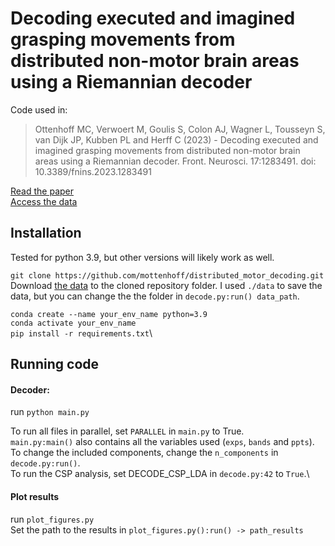 # Decoding executed and imagined grasping movements from distributed non-motor brain areas using a Riemannian decoder

Code used in:
> Ottenhoff MC, Verwoert M, Goulis S, Colon AJ, Wagner L, Tousseyn S, van Dijk JP, Kubben PL and Herff C (2023) - Decoding executed and imagined grasping movements from distributed non-motor brain areas using a Riemannian decoder. Front. Neurosci. 17:1283491. doi: 10.3389/fnins.2023.1283491

[Read the paper](https://www.frontiersin.org/articles/10.3389/fnins.2023.1283491/abstract)\
[Access the data](https://osf.io/xw386/)

## Installation

Tested for python 3.9, but other versions will likely work as well.

`git clone https://github.com/mottenhoff/distributed_motor_decoding.git`\
Download [the data](https://osf.io/xw386/) to the cloned repository folder. I used `./data` to save the data, but you can change the the folder in `decode.py:run() data_path`.


`conda create --name your_env_name python=3.9`\
`conda activate your_env_name`\
`pip install -r requirements.txt`\

## Running code

#### Decoder:

run `python main.py`

To run all files in parallel, set `PARALLEL` in `main.py` to True.\
`main.py:main()` also contains all the variables used (`exps`, `bands` and `ppts`).\
To change the included components, change the `n_components` in `decode.py:run()`.\
To run the CSP analysis, set DECODE_CSP_LDA in `decode.py:42` to `True`.\

#### Plot results

run `plot_figures.py`\
Set the path to the results in `plot_figures.py():run() -> path_results`
